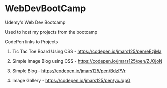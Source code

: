 # WebDevBootCamp
Udemy's Web Dev Bootcamp

Used to host my projects from the bootcamp

CodePen links to Projects

1) Tic Tac Toe Board Using CSS - https://codepen.io/jmars125/pen/eEzjMa

2) Simple Image Blog using CSS - https://codepen.io/jmars125/pen/ZJOjoN

3) Simple Blog - https://codepen.io/jmars125/pen/BdzPVr

4) Image Gallery - https://codepen.io/jmars125/pen/yoJqpG
